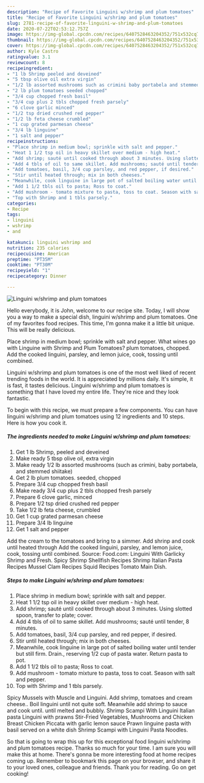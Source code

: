 ```yaml
---
description: "Recipe of Favorite Linguini w/shrimp and plum tomatoes"
title: "Recipe of Favorite Linguini w/shrimp and plum tomatoes"
slug: 2781-recipe-of-favorite-linguini-w-shrimp-and-plum-tomatoes
date: 2020-07-22T02:53:12.757Z
image: https://img-global.cpcdn.com/recipes/6407528463204352/751x532cq70/linguini-wshrimp-and-plum-tomatoes-recipe-main-photo.jpg
thumbnail: https://img-global.cpcdn.com/recipes/6407528463204352/751x532cq70/linguini-wshrimp-and-plum-tomatoes-recipe-main-photo.jpg
cover: https://img-global.cpcdn.com/recipes/6407528463204352/751x532cq70/linguini-wshrimp-and-plum-tomatoes-recipe-main-photo.jpg
author: Kyle Castro
ratingvalue: 3.1
reviewcount: 8
recipeingredient:
- "1 lb Shrimp peeled and deveined"
- "5 tbsp olive oil extra virgin"
- "1/2 lb assorted mushrooms such as crimini baby portabela and stemmed shiitake"
- "2 lb plum tomatoes seeded chopped"
- "3/4 cup chopped fresh basil"
- "3/4 cup plus 2 tbls chopped fresh parsely"
- "6 clove garlic minced"
- "1/2 tsp dried crushed red pepper"
- "1/2 lb feta cheese crumbled"
- "1 cup grated parmesan cheese"
- "3/4 lb linguine"
- "1 salt and pepper"
recipeinstructions:
- "Place shrimp in medium bowl; sprinkle with salt and pepper."
- "Heat 1 1/2 tsp oil in heavy skillet over medium - high heat."
- "Add shrimp; sauté until cooked through about 3 minutes. Using slotted spoon, transfer to plate; cover."
- "Add 4 tbls of oil to same skillet. Add mushrooms; sauté until tender, 8 minutes."
- "Add tomatoes, basil, 3/4 cup parsley, and red pepper, if desired."
- "Stir until heated through; mix in both cheeses."
- "Meanwhile, cook linguine in large pot of salted boiling water until tender but still firm. Drain., reserving 1/2 cup of pasta water. Return pasta to pot."
- "Add 1 1/2 tbls oil to pasta; Ross to coat."
- "Add mushroom - tomato mixture to pasta, toss to coat. Season with salt and pepper."
- "Top with Shrimp and 1 tbls parsely."
categories:
- Recipe
tags:
- linguini
- wshrimp
- and

katakunci: linguini wshrimp and 
nutrition: 235 calories
recipecuisine: American
preptime: "PT35M"
cooktime: "PT30M"
recipeyield: "1"
recipecategory: Dinner

---
```



![Linguini w/shrimp and plum tomatoes](https://img-global.cpcdn.com/recipes/6407528463204352/751x532cq70/linguini-wshrimp-and-plum-tomatoes-recipe-main-photo.jpg)

Hello everybody, it is John, welcome to our recipe site. Today, I will show you a way to make a special dish, linguini w/shrimp and plum tomatoes. One of my favorites food recipes. This time, I'm gonna make it a little bit unique. This will be really delicious.

Place shrimp in medium bowl; sprinkle with salt and pepper. What wines go with Linguine with Shrimp and Plum Tomatoes? plum tomatoes, chopped. Add the cooked linguini, parsley, and lemon juice, cook, tossing until combined.

Linguini w/shrimp and plum tomatoes is one of the most well liked of recent trending foods in the world. It is appreciated by millions daily. It's simple, it is fast, it tastes delicious. Linguini w/shrimp and plum tomatoes is something that I have loved my entire life. They're nice and they look fantastic.


To begin with this recipe, we must prepare a few components. You can have linguini w/shrimp and plum tomatoes using 12 ingredients and 10 steps. Here is how you cook it.

<!--inarticleads1-->

##### The ingredients needed to make Linguini w/shrimp and plum tomatoes:

1. Get 1 lb Shrimp, peeled and deveined
1. Make ready 5 tbsp olive oil, extra virgin
1. Make ready 1/2 lb assorted mushrooms (such as crimini, baby portabela, and stemmed shiitake)
1. Get 2 lb plum tomatoes. seeded, chopped
1. Prepare 3/4 cup chopped fresh basil
1. Make ready 3/4 cup plus 2 tbls chopped fresh parsely
1. Prepare 6 clove garlic, minced
1. Prepare 1/2 tsp dried crushed red pepper
1. Take 1/2 lb feta cheese, crumbled
1. Get 1 cup grated parmesan cheese
1. Prepare 3/4 lb linguine
1. Get 1 salt and pepper


Add the cream to the tomatoes and bring to a simmer. Add shrinp and cook until heated through Add the cooked linguini, parsley, and lemon juice, cook, tossing until combined. Source: Food.com: Linguini With Garlicky Shrimp and Fresh. Spicy Shrimp Shellfish Recipes Shrimp Italian Pasta Recipes Mussel Clam Recipes Squid Recipes Tomato Main Dish. 

<!--inarticleads2-->

##### Steps to make Linguini w/shrimp and plum tomatoes:

1. Place shrimp in medium bowl; sprinkle with salt and pepper.
1. Heat 1 1/2 tsp oil in heavy skillet over medium - high heat.
1. Add shrimp; sauté until cooked through about 3 minutes. Using slotted spoon, transfer to plate; cover.
1. Add 4 tbls of oil to same skillet. Add mushrooms; sauté until tender, 8 minutes.
1. Add tomatoes, basil, 3/4 cup parsley, and red pepper, if desired.
1. Stir until heated through; mix in both cheeses.
1. Meanwhile, cook linguine in large pot of salted boiling water until tender but still firm. Drain., reserving 1/2 cup of pasta water. Return pasta to pot.
1. Add 1 1/2 tbls oil to pasta; Ross to coat.
1. Add mushroom - tomato mixture to pasta, toss to coat. Season with salt and pepper.
1. Top with Shrimp and 1 tbls parsely.


Spicy Mussels with Muscle and Linguini. Add shrimp, tomatoes and cream cheese.. Boil linguini until not quite soft. Meanwhile add shrimp to sauce and cook until. until melted and bubbly. Shrimp Scampi With Linguini Italian pasta Linguini with prawns Stir-Fried Vegetables, Mushrooms and Chicken Breast Chicken Piccata with garlic lemon sauce Prawn linguine pasta with basil served on a white dish Shrimp Scampi with Linguini Pasta Noodles. 

So that is going to wrap this up for this exceptional food linguini w/shrimp and plum tomatoes recipe. Thanks so much for your time. I am sure you will make this at home. There's gonna be more interesting food at home recipes coming up. Remember to bookmark this page on your browser, and share it to your loved ones, colleague and friends. Thank you for reading. Go on get cooking!
